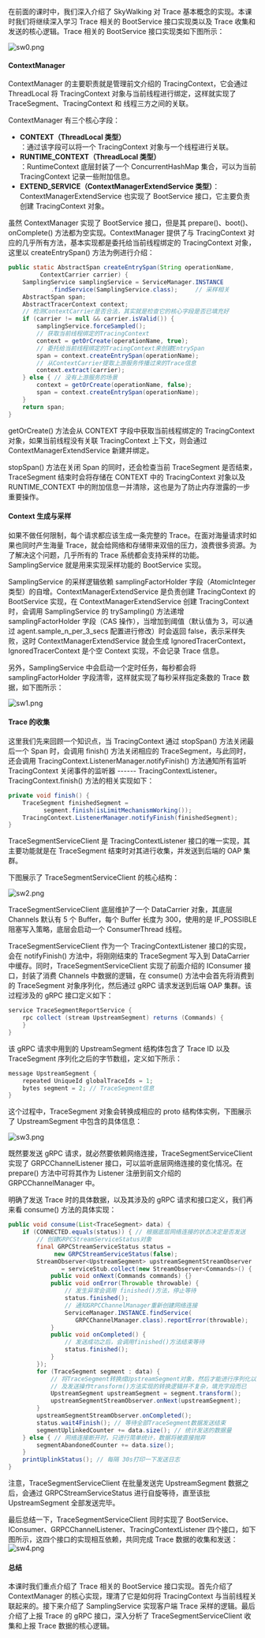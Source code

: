 在前面的课时中，我们深入介绍了 SkyWalking 对 Trace 基本概念的实现。本课时我们将继续深入学习 Trace 相关的 BootService 接口实现类以及 Trace 收集和发送的核心逻辑。Trace 相关的 BootService 接口实现类如下图所示：

![sw0.png](https://s0.lgstatic.com/i/image3/M01/14/4A/Ciqah16hMVaAatgbAABGB3yEwak805.png)

#### ContextManager

ContextManager 的主要职责就是管理前文介绍的 TracingContext，它会通过 ThreadLocal 将 TracingContext 对象与当前线程进行绑定，这样就实现了 TraceSegment、TracingContext 和 线程三方之间的关联。

ContextManager 有三个核心字段：

* **CONTEXT（ThreadLocal 类型）**   
  ：通过该字段可以将一个 TracingContext 对象与一个线程进行关联。
* **RUNTIME_CONTEXT（ThreadLocal 类型）**   
  ：RuntimeContext 底层封装了一个 ConcurrentHashMap 集合，可以为当前 TracingContext 记录一些附加信息。
* **EXTEND_SERVICE（ContextManagerExtendService 类型）**：ContextManagerExtendService 也实现了 BootService 接口，它主要负责创建 TracingContext 对象。

虽然 ContextManager 实现了 BootService 接口，但是其 prepare()、boot()、onComplete() 方法都为空实现。ContextManager 提供了与 TracingContext 对应的几乎所有方法，基本实现都是委托给当前线程绑定的 TracingContext 对象，这里以 createEntrySpan() 方法为例进行介绍：

```java
public static AbstractSpan createEntrySpan(String operationName,
         ContextCarrier carrier) {
    SamplingService samplingService = ServiceManager.INSTANCE
            .findService(SamplingService.class);     // 采样相关
    AbstractSpan span;
    AbstractTracerContext context;
    // 检测ContextCarrier是否合法，其实就是检查它的核心字段是否已填充好
    if (carrier != null && carrier.isValid()) { 
        samplingService.forceSampled();
        // 获取当前线程绑定的TracingContext
        context = getOrCreate(operationName, true); 
        // 委托给当前线程绑定的TracingContext来创建EntrySpan
        span = context.createEntrySpan(operationName); 
        // 从ContextCarrier提取上游服务传播过来的Trace信息
        context.extract(carrier); 
    } else { // 没有上游服务的场景
        context = getOrCreate(operationName, false);
        span = context.createEntrySpan(operationName);
    }
    return span;
}
```

getOrCreate() 方法会从 CONTEXT 字段中获取当前线程绑定的 TracingContext 对象，如果当前线程没有关联 TracingContext 上下文，则会通过 ContextManagerExtendService 新建并绑定。

stopSpan() 方法在关闭 Span 的同时，还会检查当前 TraceSegment 是否结束，TraceSegment 结束时会将存储在 CONTEXT 中的 TracingContext 对象以及 RUNTIME_CONTEXT 中的附加信息一并清除，这也是为了防止内存泄露的一步重要操作。

#### Context 生成与采样

如果不做任何限制，每个请求都应该生成一条完整的 Trace。在面对海量请求时如果也同时产生海量 Trace，就会给网络和存储带来双倍的压力，浪费很多资源。为了解决这个问题，几乎所有的 Trace 系统都会支持采样的功能。SamplingService 就是用来实现采样功能的 BootService 实现。

SamplingService 的采样逻辑依赖 samplingFactorHolder 字段（AtomicInteger 类型）的自增。ContextManagerExtendService 是负责创建 TracingContext 的 BootService 实现，在 ContextManagerExtendService 创建 TracingContext 时，会调用 SamplingService 的 trySampling() 方法递增 samplingFactorHolder 字段（CAS 操作），当增加到阈值（默认值为 3，可以通过 agent.sample_n_per_3_secs 配置进行修改）时会返回 false，表示采样失败，这时 ContextManagerExtendService 就会生成 IgnoredTracerContext，IgnoredTracerContext 是个空 Context 实现，不会记录 Trace 信息。

另外，SamplingService 中会启动一个定时任务，每秒都会将 samplingFactorHolder 字段清零，这样就实现了每秒采样指定条数的 Trace 数据，如下图所示：

![sw1.png](https://s0.lgstatic.com/i/image3/M01/14/49/Ciqah16hMHmAT7-VAALHNKUBOhU815.png)

#### Trace 的收集

这里我们先来回顾一个知识点，当 TracingContext 通过 stopSpan() 方法关闭最后一个 Span 时，会调用 finish() 方法关闭相应的 TraceSegment，与此同时，还会调用 TracingContext.ListenerManager.notifyFinish() 方法通知所有监听 TracingContext 关闭事件的监听器 ------ TracingContextListener。TracingContext.finish() 方法的相关实现如下：

```java
private void finish() {
    TraceSegment finishedSegment = 
          segment.finish(isLimitMechanismWorking());
    TracingContext.ListenerManager.notifyFinish(finishedSegment);
}
```

TraceSegmentServiceClient 是 TracingContextListener 接口的唯一实现，其主要功能就是在 TraceSegment 结束时对其进行收集，并发送到后端的 OAP 集群。

下图展示了 TraceSegmentServiceClient 的核心结构：

![sw2.png](https://s0.lgstatic.com/i/image3/M01/14/4A/Ciqah16hMNGAO2HOAAEZleWtX24011.png)

TraceSegmentServiceClient 底层维护了一个 DataCarrier 对象，其底层 Channels 默认有 5 个 Buffer，每个 Buffer 长度为 300，使用的是 IF_POSSIBLE 阻塞写入策略，底层会启动一个 ConsumerThread 线程。

TraceSegmentServiceClient 作为一个 TracingContextListener 接口的实现，会在 notifyFinish() 方法中，将刚刚结束的 TraceSegment 写入到 DataCarrier 中缓存。同时，TraceSegmentServiceClient 实现了前面介绍的 IConsumer 接口，封装了消费 Channels 中数据的逻辑，在 consume() 方法中会首先将消费到的 TraceSegment 对象序列化，然后通过 gRPC 请求发送到后端 OAP 集群。该过程涉及的 gRPC 接口定义如下：

```java
service TraceSegmentReportService {
    rpc collect (stream UpstreamSegment) returns (Commands) {
    }
}
```

该 gRPC 请求中用到的 UpstreamSegment 结构体包含了 Trace ID 以及 TraceSegment 序列化之后的字节数组，定义如下所示：

```java
message UpstreamSegment {
    repeated UniqueId globalTraceIds = 1;
    bytes segment = 2; // TraceSegment信息
}
```

这个过程中，TraceSegment 对象会转换成相应的 proto 结构体实例，下图展示了 UpstreamSegment 中包含的具体信息：

![sw3.png](https://s0.lgstatic.com/i/image3/M01/14/4A/Ciqah16hMPmAaAOWAAPeM8ggypA230.png)

既然要发送 gRPC 请求，就必然要依赖网络连接，TraceSegmentServiceClient 实现了 GRPCChannelListener 接口，可以监听底层网络连接的变化情况。在 prepare() 方法中可将其作为 Listener 注册到前文介绍的 GRPCChannelManager 中。

明确了发送 Trace 时的具体数据，以及其涉及的 gRPC 请求和接口定义，我们再来看 consume() 方法的具体实现：

```java
public void consume(List<TraceSegment> data) {
    if (CONNECTED.equals(status)) { // 根据底层网络连接的状态决定是否发送
        // 创建GRPCStreamServiceStatus对象
        final GRPCStreamServiceStatus status = 
             new GRPCStreamServiceStatus(false);
        StreamObserver<UpstreamSegment> upstreamSegmentStreamObserver
               = serviceStub.collect(new StreamObserver<Commands>() {
            public void onNext(Commands commands) {}
            public void onError(Throwable throwable) {
                // 发生异常会调用 finished()方法，停止等待
                status.finished();
                // 通知GRPCChannelManager重新创建网络连接
                ServiceManager.INSTANCE.findService(
                   GRPCChannelManager.class).reportError(throwable);
            }
            public void onCompleted() {
                // 发送成功之后，会调用finished()方法结束等待
                status.finished(); 
            }
        });
        for (TraceSegment segment : data) { 
            // 将TraceSegment转换成UpstreamSegment对象，然后才能进行序列化以
            // 及发送操作transform()方法实现的转换逻辑并不复杂，填充字段而已
            UpstreamSegment upstreamSegment = segment.transform();
            upstreamSegmentStreamObserver.onNext(upstreamSegment);
        }
        upstreamSegmentStreamObserver.onCompleted();
        status.wait4Finish(); // 等待全部TraceSegment数据发送结束
        segmentUplinkedCounter += data.size(); // 统计发送的数据量
    } else { // 网络连接断开时，只进行简单统计，数据将被直接抛弃
        segmentAbandonedCounter += data.size();
    }
    printUplinkStatus(); // 每隔 30s打印一下发送日志
}
```

注意，TraceSegmentServiceClient 在批量发送完 UpstreamSegment 数据之后，会通过 GRPCStreamServiceStatus 进行自旋等待，直至该批 UpstreamSegment 全部发送完毕。

最后总结一下，TraceSegmentServiceClient 同时实现了 BootService、IConsumer、GRPCChannelListener、TracingContextListener 四个接口，如下图所示，这四个接口的实现相互依赖，共同完成 Trace 数据的收集和发送：  
![sw4.png](https://s0.lgstatic.com/i/image3/M01/07/1B/CgoCgV6hMS2AQpyZAAFcVM04dCk973.png)

#### 总结

本课时我们重点介绍了 Trace 相关的 BootService 接口实现。首先介绍了 ContextManager 的核心实现，理清了它是如何将 TracingContext 与当前线程关联起来的。接下来介绍了 SamplingService 实现客户端 Trace 采样的逻辑。最后介绍了上报 Trace 的 gRPC 接口，深入分析了 TraceSegmentServiceClient 收集和上报 Trace 数据的核心逻辑。
